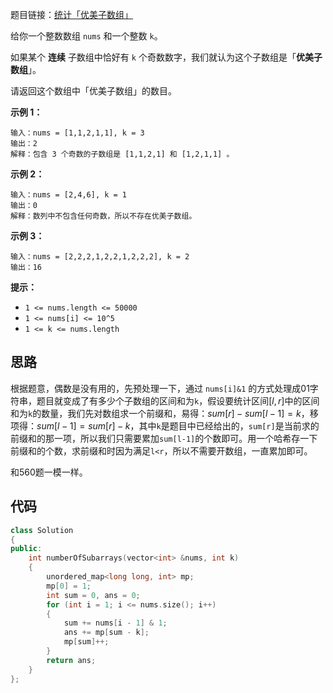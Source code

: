 题目链接：[统计「优美子数组」](https://leetcode-cn.com/problems/count-number-of-nice-subarrays/)

给你一个整数数组 `nums` 和一个整数 `k`。

如果某个 **连续** 子数组中恰好有 `k` 个奇数数字，我们就认为这个子数组是「**优美子数组**」。

请返回这个数组中「优美子数组」的数目。

 

**示例 1：**

```
输入：nums = [1,1,2,1,1], k = 3
输出：2
解释：包含 3 个奇数的子数组是 [1,1,2,1] 和 [1,2,1,1] 。
```

**示例 2：**

```
输入：nums = [2,4,6], k = 1
输出：0
解释：数列中不包含任何奇数，所以不存在优美子数组。
```

**示例 3：**

```
输入：nums = [2,2,2,1,2,2,1,2,2,2], k = 2
输出：16
```

 

**提示：**

- `1 <= nums.length <= 50000`
- `1 <= nums[i] <= 10^5`
- `1 <= k <= nums.length`

## 思路

根据题意，偶数是没有用的，先预处理一下，通过 `nums[i]&1` 的方式处理成01字符串，题目就变成了有多少个子数组的区间和为`k`，假设要统计区间$[l,r]$中的区间和为`k`的数量，我们先对数组求一个前缀和，易得：$sum[r]-sum[l-1]=k$，移项得：$sum[l-1]=sum[r]-k$，其中`k`是题目中已经给出的，`sum[r]`是当前求的前缀和的那一项，所以我们只需要累加`sum[l-1]`的个数即可。用一个哈希存一下前缀和的个数，求前缀和时因为满足`l<r`，所以不需要开数组，一直累加即可。

和560题一模一样。

## 代码

```cpp
class Solution
{
public:
    int numberOfSubarrays(vector<int> &nums, int k)
    {
        unordered_map<long long, int> mp;
        mp[0] = 1;
        int sum = 0, ans = 0;
        for (int i = 1; i <= nums.size(); i++)
        {
            sum += nums[i - 1] & 1;
            ans += mp[sum - k];
            mp[sum]++;
        }
        return ans;
    }
};
```



